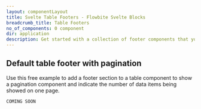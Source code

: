 ```yaml
---
layout: componentLayout
title: Svelte Table Footers - Flowbite Svelte Blocks
breadcrumb_title: Table Footers
no_of_components: 0 component
dir: application
description: Get started with a collection of footer components that you can append to the end of a table element to indicate pagination, table actions, information and more.
---
```


## Default table footer with pagination

Use this free example to add a footer section to a table component to show a pagination component and indicate the number of data items being showed on one page.

```svelte example hideOutput
COMING SOON
```
